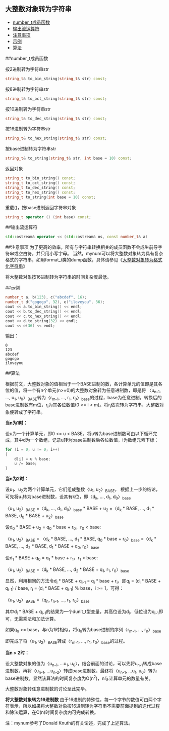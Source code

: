 大整数对象转为字符串
-------------

 * [number_t成员函数](#成员函数)
 * [输出流运算符](#输出流运算符)
 * [注意事项](#注意事项)
 * [示例](#示例)
 * [算法](#算法)

##number_t成员函数

按2进制转为字符串str
```C++
string_t& to_bin_string(string_t& str) const;
```
按8进制转为字符串str
```C++
string_t& to_oct_string(string_t& str) const;
```
按10进制转为字符串str
```C++
string_t& to_dec_string(string_t& str) const;
```
按16进制转为字符串str
```C++
string_t& to_hex_string(string_t& str) const;
```
按base进制转为字符串str
```C++
string_t& to_string(string_t& str, int base = 10) const;
```
返回对象
```C++
string_t to_bin_string() const;
string_t to_oct_string() const;
string_t to_dec_string() const;
string_t to_hex_string() const;
string_t to_string(int base = 10) const;
```
重载()，按base进制返回字符串对象
```C++
string_t operator () (int base) const;
```

##输出流运算符

```C++
std::ostream& operator << (std::ostream& os, const number_t& a)
```

##注意事项
为了更高的效率，所有与字符串转换相关的成员函数不会成生前导字符串或空白符，并只用小写字母。 
当然，mynum可以将大整数对象转为具有复杂格式的字符串，如用format_t类的dump函数，具体请参见《[大整数对象转为格式化字符串](https://github.com/brotherbeer/mydocument/blob/master/mynum/Formatted-output-ch.md)》

将大整数对象按16进制转为字符串的时间复杂度最低。

##示例
```C++
number_t a, b(123), c("abcdef", 16);
number_t d("gogogo", 32), e("iloveyou", 36);
cout << a.to_bin_string() << endl;
cout << b.to_dec_string() << endl;
cout << c.to_hex_string() << endl;
cout << d.to_string(32) << endl;
cout << e(36) << endl;
```
输出：
```
0
123
abcdef
gogogo
iloveyou
```

##算法

根据前文，大整数对象的值相当于一个BASE进制的数，各计算单元的值即是其各位的值，将一个有n个单元(n>=0)的大整数对象转为任意进制数，即是将
〈u<sub>n-1</sub>, ..., u<sub>1</sub>, u<sub>0</sub>〉<sub>BASE</sub>转为〈r<sub>m-1</sub>, ..., r<sub>1</sub>, r<sub>0</sub>〉<sub>base</sub>的过程，base为任意进制，转换后的base进制数有m位，r<sub>i</sub>为其各位数值(0 <= i < m)。将r<sub>i</sub>依次转为字符串，大整数对象便转成了字符串。

**当n为1时：**

设u为一个计算单元，即0 <= u < BASE，将u转为base进制数可由以下循环完成，其中d为一个数组，记录u转为base进制数后各位数值，i为数组元素下标：
```C++
for (i = 0; u != 0; i++)
{
	d[i] = u % base;
	u /= base;
}
```

**当n为2时：**

设u<sub>1</sub>、u<sub>2</sub>为两个计算单元，它们组成整数〈u<sub>1</sub>, u<sub>2</sub>〉<sub>BASE</sub>，
根据上一步的结论，可先将u<sub>1</sub>转为base进制数，设其有k位，即〈d<sub>k</sub>, ..., d<sub>1</sub>, d<sub>0</sub>〉<sub>base</sub>

〈u<sub>1</sub>, u<sub>2</sub>〉<sub>BASE</sub> =〈d<sub>k</sub>, ..., d<sub>1</sub>, d<sub>0</sub>〉<sub>base</sub> * BASE + u<sub>2</sub> =〈d<sub>k</sub> \* BASE, ..., d<sub>1</sub> \* BASE, d<sub>0</sub> \* BASE + u<sub>2</sub>〉<sub>base</sub>


设d<sub>0</sub> \* BASE + u<sub>2</sub> = q<sub>0</sub> \* base + r<sub>0</sub>，r<sub>0</sub> < base:

〈u<sub>1</sub>, u<sub>2</sub>〉<sub>BASE</sub> = 〈d<sub>k</sub> \* BASE, ..., d<sub>1</sub> \* BASE, q<sub>0</sub> \* base + r<sub>0</sub>〉<sub>base</sub> =〈d<sub>k</sub> \* BASE, ..., d<sub>2</sub> \* BASE, d<sub>1</sub> \* BASE + q<sub>0</sub>, r<sub>0</sub>〉<sub>base</sub>

设d<sub>1</sub> \* BASE + q<sub>0</sub> = q<sub>1</sub> \* base + r<sub>1</sub>，r<sub>1</sub> < base:

〈u<sub>1</sub>, u<sub>2</sub>〉<sub>BASE</sub> =〈d<sub>k</sub> \* BASE, ..., d<sub>2</sub> \* BASE + q<sub>1</sub>, r<sub>1</sub>, r<sub>0</sub>〉<sub>base</sub>

显然，利用相同的方法令d<sub>i</sub> \* BASE + q<sub>i-1</sub> = q<sub>i</sub> \* base + r<sub>i</sub>，即q<sub>i</sub> = (d<sub>i</sub> \* BASE + q<sub>i-1</sub>) / base, r<sub>i</sub> = (d<sub>i</sub> \* BASE + q<sub>i-1</sub>) % base，i >= 1，可得：

〈u<sub>1</sub>, u<sub>2</sub>〉<sub>BASE</sub> =〈q<sub>n</sub>, r<sub>n-1</sub>, ..., r<sub>1</sub>, r<sub>0</sub>〉<sub>base</sub>

其中d<sub>i</sub> \* BASE + q<sub>i-1</sub>的结果为一个dunit_t型变量，其高位设为d<sub>i</sub>，低位设为q<sub>i-1</sub>即可，无需乘法和加法计算。

如果q<sub>n</sub> >= base，与n为1时相似，将q<sub>n</sub>转为base进制的序列〈r<sub>m-1</sub>, ..., r<sub>n</sub>〉<sub>base</sub>

即完成了将〈u<sub>1</sub>, u<sub>2</sub>〉<sub>BASE</sub>转成〈r<sub>m-1</sub>, ..., r<sub>1</sub>, r<sub>0</sub>〉<sub>base</sub>的过程。

**当n > 2时：**

设大整数对象的值为〈u<sub>n-1</sub>, ...u<sub>1</sub>, u<sub>0</sub>〉，结合前面的讨论，可以先将u<sub>n-1</sub>转成base进制数，再将〈u<sub>n-1</sub>, ...u<sub>n-2</sub>〉转成base进制数，最终将〈u<sub>n-1</sub>, ...u<sub>1</sub>, u<sub>0</sub>〉转为base进制数。显然该算法的时间复杂度为O(n<sup>2</sup>)，n与计算单元的数量有关。

大整数对象转任意进制数的讨论至此完毕。

**将大整数对象转为16进制数**
由于16进制的特殊性，每一个字节的数值可由两个字符表示，所以如果将大整数对象按16进制转为字符串不需要前面提到的迭代过程和除法运算，在O(n)时间复杂度内可完成转换。

注：mynum参考了Donald Knuth的有关论述，完成了上述算法。
